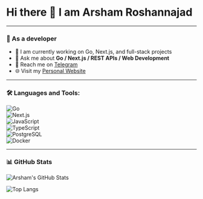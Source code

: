 # Hi there 👋 I am Arsham Roshannajad  

---

### 🚀 As a developer
- 🔭 I am currently working on Go, Next.js, and full-stack projects  
- 💬 Ask me about **Go / Next.js / REST APIs / Web Development**  
- 📩 Reach me on [Telegram](https://t.me/your_username)  
- 🌐 Visit my [Personal Website](https://your-website.com)  

---

### 🛠️ Languages and Tools:
![Go](https://img.shields.io/badge/Go-00ADD8?logo=go&logoColor=white&style=flat)  
![Next.js](https://img.shields.io/badge/Next.js-000000?logo=next.js&logoColor=white&style=flat)  
![JavaScript](https://img.shields.io/badge/JavaScript-F7DF1E?logo=javascript&logoColor=black&style=flat)  
![TypeScript](https://img.shields.io/badge/TypeScript-3178C6?logo=typescript&logoColor=white&style=flat)  
![PostgreSQL](https://img.shields.io/badge/PostgreSQL-4169E1?logo=postgresql&logoColor=white&style=flat)  
![Docker](https://img.shields.io/badge/Docker-2496ED?logo=docker&logoColor=white&style=flat)  

---

### 📊 GitHub Stats
![Arsham's GitHub Stats](https://github-readme-stats.vercel.app/api?username=arshamroshannejad&show_icons=true&theme=radical)  

![Top Langs](https://github-readme-stats.vercel.app/api/top-langs/?username=arshamroshannejad&layout=compact&theme=radical)  
